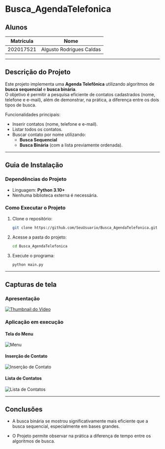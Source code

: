 # Busca_AgendaTelefonica

## Alunos

| Matrícula   | Nome                     |
|-------------|---------------------------|
| 202017521   | Algusto Rodrigues Caldas |

---

## Descrição do Projeto

Este projeto implementa uma **Agenda Telefônica** utilizando algoritmos de **busca sequencial** e **busca binária**.  
O objetivo é permitir a pesquisa eficiente de contatos cadastrados (nome, telefone e e-mail), além de demonstrar, na prática, a diferença entre os dois tipos de busca.

Funcionalidades principais:
- Inserir contatos (nome, telefone e e-mail).  
- Listar todos os contatos.  
- Buscar contato por nome utilizando:  
  - **Busca Sequencial**  
  - **Busca Binária** (com a lista previamente ordenada).  

---

## Guia de Instalação

### Dependências do Projeto
- Linguagem: **Python 3.10+** 
- Nenhuma biblioteca externa é necessária.  

### Como Executar o Projeto
1. Clone o repositório:
   ```bash
   git clone https://github.com/SeuUsuario/Busca_AgendaTelefonica.git
2. Acesse a pasta do projeto:
   ```bash
   cd Busca_AgendaTelefonica
3. Execute o programa:
   ```bash
   python main.py

---

## Capturas de tela
### Apresentação

[![Thumbnail do Vídeo](assets/thumb.png)](presentation/presentation.mp4)


### Aplicação em execução

#### Tela do Menu
![Menu](assets/tela_01_menu.png)

#### Inserção de Contato
![Inserção de Contato](assets/tela_02_insercaoContato.png)

#### Lista de Contatos
![Lista de Contatos](assets/tela_03_listaContato.png)

---

## Conclusões 
- A busca binária se mostrou significativamente mais eficiente que a busca sequencial, especialmente em bases grandes.

- O Projeto permite observar na prática a diferença de tempo entre os algoritmos de busca.